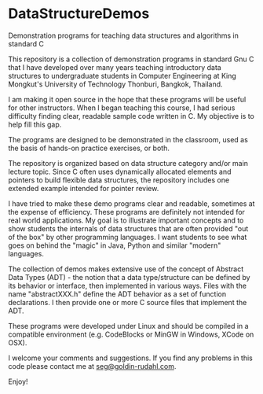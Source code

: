 # DataStructureDemos
Demonstration programs for teaching data structures and algorithms in standard C

This repository is a collection of demonstration programs in standard Gnu C that I have developed over many years teaching introductory data structures to undergraduate students in Computer Engineering at King Mongkut's University of Technology Thonburi, Bangkok, Thailand. 

I am making it open source in the hope that these programs will be useful for other instructors. When I began teaching this course, I had serious difficulty finding clear, readable sample code written in C. My objective is to help fill this gap.

The programs are designed to be demonstrated in the classroom, used as the basis of hands-on practice exercises, or both.

The repository is organized based on data structure category and/or main lecture topic. Since C often uses dynamically allocated elements and pointers to build flexible data structures, the repository includes one extended example intended for pointer review.

I have tried to make these demo programs clear and readable, sometimes at the expense of efficiency. These programs are definitely not intended for real world applications. My goal is to illustrate important concepts and to show students the internals of data structures that are often provided "out of the box" by other programming languages. I want students to see what goes on behind the "magic" in Java, Python and similar "modern" languages.

The collection of demos makes extensive use of the concept of Abstract Data Types (ADT) - the notion that a data type/structure can be defined by its behavior or interface, then implemented in various ways. Files with the name "abstractXXX.h" define the ADT behavior as a set of function declarations. I then provide one or more C source files that implement the ADT. 

These programs were developed under Linux and should be compiled in a compatible environment (e.g. CodeBlocks or MinGW in Windows, XCode on OSX).

I welcome your comments and suggestions. If you find any problems in this code please contact me at seg@goldin-rudahl.com.

Enjoy!
